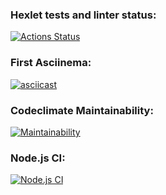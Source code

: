 ### Hexlet tests and linter status:
[![Actions Status](https://github.com/Maikai1er/backend-project-46/workflows/hexlet-check/badge.svg)](https://github.com/Maikai1er/backend-project-46/actions)
### First Asciinema:
[![asciicast](https://asciinema.org/a/G8D7NHZIZy6xDQ6Z5JC4BKHus.svg)](https://asciinema.org/a/G8D7NHZIZy6xDQ6Z5JC4BKHus)
### Codeclimate Maintainability:
[![Maintainability](https://api.codeclimate.com/v1/badges/de4acb153583977667af/maintainability)](https://codeclimate.com/github/Maikai1er/backend-project-46/maintainability)
### Node.js CI:
[![Node.js CI](https://github.com/Maikai1er/backend-project-46/actions/workflows/node.js.yml/badge.svg)](https://github.com/Maikai1er/backend-project-46/actions/workflows/node.js.yml)
